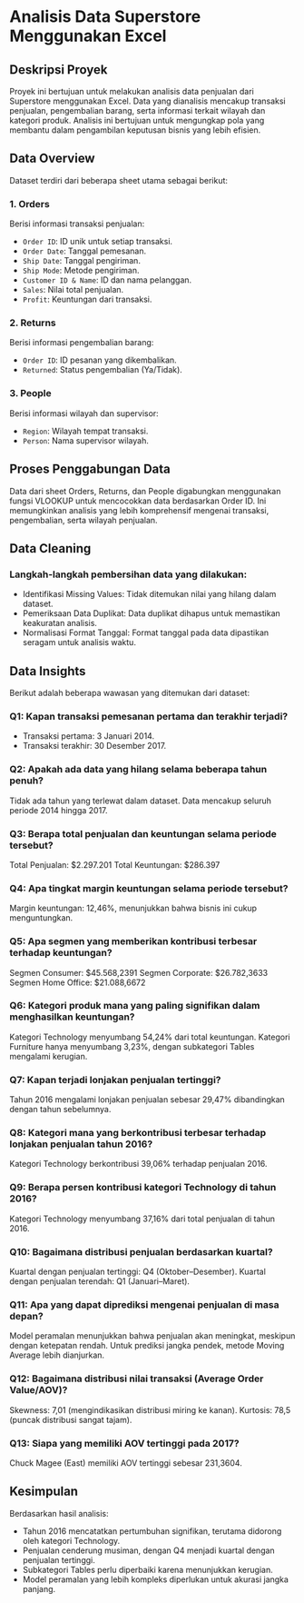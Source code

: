 # Analisis Data Superstore Menggunakan Excel

## Deskripsi Proyek

Proyek ini bertujuan untuk melakukan analisis data penjualan dari Superstore menggunakan Excel. Data yang dianalisis mencakup transaksi penjualan, pengembalian barang, serta informasi terkait wilayah dan kategori produk. Analisis ini bertujuan untuk mengungkap pola yang membantu dalam pengambilan keputusan bisnis yang lebih efisien.

## Data Overview

Dataset terdiri dari beberapa sheet utama sebagai berikut:

### 1. **Orders**
Berisi informasi transaksi penjualan:
- `Order ID`: ID unik untuk setiap transaksi.
- `Order Date`: Tanggal pemesanan.
- `Ship Date`: Tanggal pengiriman.
- `Ship Mode`: Metode pengiriman.
- `Customer ID & Name`: ID dan nama pelanggan.
- `Sales`: Nilai total penjualan.
- `Profit`: Keuntungan dari transaksi.

### 2. **Returns**
Berisi informasi pengembalian barang:
- `Order ID`: ID pesanan yang dikembalikan.
- `Returned`: Status pengembalian (Ya/Tidak).

### 3. **People**
Berisi informasi wilayah dan supervisor:
- `Region`: Wilayah tempat transaksi.
- `Person`: Nama supervisor wilayah.

## Proses Penggabungan Data
Data dari sheet Orders, Returns, dan People digabungkan menggunakan fungsi VLOOKUP untuk mencocokkan data berdasarkan Order ID. Ini memungkinkan analisis yang lebih komprehensif mengenai transaksi, pengembalian, serta wilayah penjualan.

## Data Cleaning
### Langkah-langkah pembersihan data yang dilakukan:
- Identifikasi Missing Values: Tidak ditemukan nilai yang hilang dalam dataset.
- Pemeriksaan Data Duplikat: Data duplikat dihapus untuk memastikan keakuratan analisis.
- Normalisasi Format Tanggal: Format tanggal pada data dipastikan seragam untuk analisis waktu.

## Data Insights
Berikut adalah beberapa wawasan yang ditemukan dari dataset:

### Q1: Kapan transaksi pemesanan pertama dan terakhir terjadi?
- Transaksi pertama: 3 Januari 2014.
- Transaksi terakhir: 30 Desember 2017.

### Q2: Apakah ada data yang hilang selama beberapa tahun penuh?
Tidak ada tahun yang terlewat dalam dataset. Data mencakup seluruh periode 2014 hingga 2017.

### Q3: Berapa total penjualan dan keuntungan selama periode tersebut?
Total Penjualan: $2.297.201
Total Keuntungan: $286.397

### Q4: Apa tingkat margin keuntungan selama periode tersebut?
Margin keuntungan: 12,46%, menunjukkan bahwa bisnis ini cukup menguntungkan.

### Q5: Apa segmen yang memberikan kontribusi terbesar terhadap keuntungan?
Segmen Consumer: $45.568,2391
Segmen Corporate: $26.782,3633
Segmen Home Office: $21.088,6672

### Q6: Kategori produk mana yang paling signifikan dalam menghasilkan keuntungan?
Kategori Technology menyumbang 54,24% dari total keuntungan.
Kategori Furniture hanya menyumbang 3,23%, dengan subkategori Tables mengalami kerugian.

### Q7: Kapan terjadi lonjakan penjualan tertinggi?
Tahun 2016 mengalami lonjakan penjualan sebesar 29,47% dibandingkan dengan tahun sebelumnya.

### Q8: Kategori mana yang berkontribusi terbesar terhadap lonjakan penjualan tahun 2016?
Kategori Technology berkontribusi 39,06% terhadap penjualan 2016.

### Q9: Berapa persen kontribusi kategori Technology di tahun 2016?
Kategori Technology menyumbang 37,16% dari total penjualan di tahun 2016.

### Q10: Bagaimana distribusi penjualan berdasarkan kuartal?
Kuartal dengan penjualan tertinggi: Q4 (Oktober–Desember).
Kuartal dengan penjualan terendah: Q1 (Januari–Maret).

### Q11: Apa yang dapat diprediksi mengenai penjualan di masa depan?
Model peramalan menunjukkan bahwa penjualan akan meningkat, meskipun dengan ketepatan rendah. Untuk prediksi jangka pendek, metode Moving Average lebih dianjurkan.

### Q12: Bagaimana distribusi nilai transaksi (Average Order Value/AOV)?
Skewness: 7,01 (mengindikasikan distribusi miring ke kanan).
Kurtosis: 78,5 (puncak distribusi sangat tajam).

### Q13: Siapa yang memiliki AOV tertinggi pada 2017?
Chuck Magee (East) memiliki AOV tertinggi sebesar 231,3604.

## Kesimpulan
Berdasarkan hasil analisis:
- Tahun 2016 mencatatkan pertumbuhan signifikan, terutama didorong oleh kategori Technology.
- Penjualan cenderung musiman, dengan Q4 menjadi kuartal dengan penjualan tertinggi.
- Subkategori Tables perlu diperbaiki karena menunjukkan kerugian.
- Model peramalan yang lebih kompleks diperlukan untuk akurasi jangka panjang.


